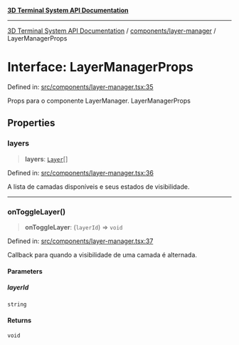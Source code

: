 [**3D Terminal System API Documentation**](../../../README.md)

***

[3D Terminal System API Documentation](../../../README.md) / [components/layer-manager](../README.md) / LayerManagerProps

# Interface: LayerManagerProps

Defined in: [src/components/layer-manager.tsx:35](https://github.com/Dicommunitas/ThreeJS_Terminal_3D/blob/924f3613caa2db721a2c5fd220c2ea062aa5d81f/src/components/layer-manager.tsx#L35)

Props para o componente LayerManager.
 LayerManagerProps

## Properties

### layers

> **layers**: [`Layer`](../../../lib/types/interfaces/Layer.md)[]

Defined in: [src/components/layer-manager.tsx:36](https://github.com/Dicommunitas/ThreeJS_Terminal_3D/blob/924f3613caa2db721a2c5fd220c2ea062aa5d81f/src/components/layer-manager.tsx#L36)

A lista de camadas disponíveis e seus estados de visibilidade.

***

### onToggleLayer()

> **onToggleLayer**: (`layerId`) => `void`

Defined in: [src/components/layer-manager.tsx:37](https://github.com/Dicommunitas/ThreeJS_Terminal_3D/blob/924f3613caa2db721a2c5fd220c2ea062aa5d81f/src/components/layer-manager.tsx#L37)

Callback para quando a visibilidade de uma camada é alternada.

#### Parameters

##### layerId

`string`

#### Returns

`void`
